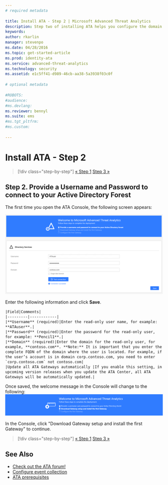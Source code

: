 ```yaml
---
# required metadata

title: Install ATA - Step 2 | Microsoft Advanced Threat Analytics
description: Step two of installing ATA helps you configure the domain connectivity settings on your ATA Center server
keywords:
author: rkarlin
manager: stevenpo
ms.date: 04/28/2016
ms.topic: get-started-article
ms.prod: identity-ata
ms.service: advanced-threat-analytics
ms.technology: security
ms.assetid: e1c5ff41-d989-46cb-aa38-5a3938f03c0f

# optional metadata

#ROBOTS:
#audience:
#ms.devlang:
ms.reviewer: bennyl
ms.suite: ems
#ms.tgt_pltfrm:
#ms.custom:

---
```


# Install ATA - Step 2

>[!div class="step-by-step"]
[« Step 1](install-ata-step1.md)
[Step 3 »](install-ata-step3.md)

## Step 2. Provide a Username and Password to connect to your Active Directory Forest

The first time you open the ATA Console, the following screen appears:

![ATA welcome stage 1](media/ATA-welcome-provide-username.png)

Enter the following information and click **Save**.

    |Field|Comments|
    |---------|------------|
    |**Username** (required)|Enter the read-only user name, for example: **ATAuser**.|
    |**Password** (required)|Enter the password for the read-only user, for example: **Pencil1**.|
    |**Domain** (required)|Enter the domain for the read-only user, for example, **contoso.com**. **Note:** It is important that you enter the complete FQDN of the domain where the user is located. For example, if the user’s account is in domain corp.contoso.com, you need to enter `corp.contoso.com` not contoso.com|
	|Update all ATA Gateways automatically |If you enable this setting, in upcoming version releases when you update the ATA Center, all ATA Gateways will be automatically updated.|

Once saved, the welcome message in the Console will change to the following:
![ATA welcome stage 1 finished](media/ATA-welcome-provide-username-finished.png)

In the Console, click "Download Gateway setup and install the first Gateway" to continue.


>[!div class="step-by-step"]
[« Step 1](install-ata-step1.md)
[Step 3 »](install-ata-step3.md)


## See Also

- [Check out the ATA forum!](https://social.technet.microsoft.com/Forums/security/home?forum=mata)
- [Configure event collection](configure-event-collection.md)
- [ATA prerequisites](/advanced-threat-analytics/plan-design/ata-prerequisites)
